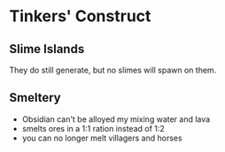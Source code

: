 # Tinkers' Construct

## Slime Islands

They do still generate, but no slimes will spawn on them.

## Smeltery

- Obsidian can't be alloyed my mixing water and lava
- smelts ores in a 1:1 ration instead of 1:2
- you can no longer melt villagers and horses
